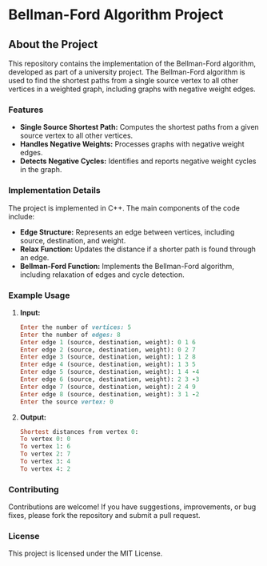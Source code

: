 # Bellman-Ford Algorithm Project

## About the Project

This repository contains the implementation of the Bellman-Ford algorithm, developed as part of a university project. The Bellman-Ford algorithm is used to find the shortest paths from a single source vertex to all other vertices in a weighted graph, including graphs with negative weight edges.

### Features

- **Single Source Shortest Path:** Computes the shortest paths from a given source vertex to all other vertices.
- **Handles Negative Weights:** Processes graphs with negative weight edges.
- **Detects Negative Cycles:** Identifies and reports negative weight cycles in the graph.

### Implementation Details

The project is implemented in C++. The main components of the code include:

- **Edge Structure:** Represents an edge between vertices, including source, destination, and weight.
- **Relax Function:** Updates the distance if a shorter path is found through an edge.
- **Bellman-Ford Function:** Implements the Bellman-Ford algorithm, including relaxation of edges and cycle detection.

### Example Usage

1. **Input:**
    ```ruby
    Enter the number of vertices: 5
    Enter the number of edges: 8
    Enter edge 1 (source, destination, weight): 0 1 6
    Enter edge 2 (source, destination, weight): 0 2 7
    Enter edge 3 (source, destination, weight): 1 2 8
    Enter edge 4 (source, destination, weight): 1 3 5
    Enter edge 5 (source, destination, weight): 1 4 -4
    Enter edge 6 (source, destination, weight): 2 3 -3
    Enter edge 7 (source, destination, weight): 2 4 9
    Enter edge 8 (source, destination, weight): 3 1 -2
    Enter the source vertex: 0
    ```

2. **Output:**
    ```ruby
    Shortest distances from vertex 0:
    To vertex 0: 0
    To vertex 1: 6
    To vertex 2: 7
    To vertex 3: 4
    To vertex 4: 2
    ```

### Contributing

Contributions are welcome! If you have suggestions, improvements, or bug fixes, please fork the repository and submit a pull request.

### License

This project is licensed under the MIT License.
